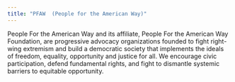 ```yaml
---
title: "PFAW  (People for the American Way)"
---
```


People For the American Way and its affiliate, People For the American Way Foundation, are progressive advocacy organizations founded to fight right-wing extremism and build a democratic society that implements the ideals of freedom, equality, opportunity and justice for all. We encourage civic participation, defend fundamental rights, and fight to dismantle systemic barriers to equitable opportunity.


